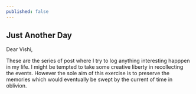 ```yaml
---
published: false
---
```

## Just Another Day

Dear Vishi,


These are the series of post where I try to log anything interesting happpen in my life. I might be tempted to take some creative liberty in recollecting the events. However the sole aim of this exercise is to preserve the memories which would eventually be swept by the current of time in oblivion. 

